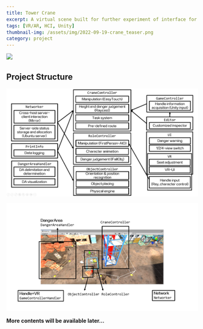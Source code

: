 ```yaml
---
title: Tower Crane
excerpt: A virtual scene built for further experiment of interface for on-site construction.
tags: [VR/AR, HCI, Unity]
thumbnail-img: /assets/img/2022-09-19-crane_teaser.png
category: project
---
```


![](/assets/img/2022-09-19-crane_teaser.png)

## Project Structure

![](/assets/img/2022-09-19-e2988c0b1057189ce1b6aaf5ff44682.png)

![](/assets/img/2022-09-19-ec556c434e8977a90a0e8b0e0a8bc25.png)

**More contents will be available later...**

